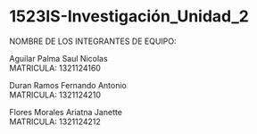 # 1523IS-Investigación_Unidad_2

NOMBRE DE LOS INTEGRANTES DE EQUIPO:

Aguilar Palma Saul Nicolas       <br>MATRICULA: 1321124160<br>

Duran Ramos Fernando Antonio     <br>MATRICULA: 1321124210<br>

Flores Morales Ariatna Janette   <br>MATRICULA: 1321124212<br>
